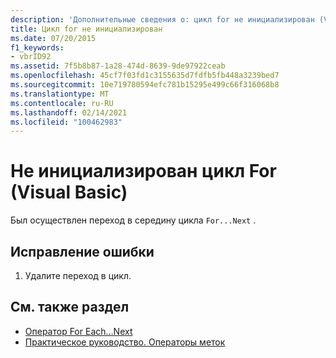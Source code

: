 ```yaml
---
description: 'Дополнительные сведения о: цикл for не инициализирован (Visual Basic)'
title: Цикл for не инициализирован
ms.date: 07/20/2015
f1_keywords:
- vbrID92
ms.assetid: 7f5b8b87-1a28-474d-8639-9de97922ceab
ms.openlocfilehash: 45cf7f03fd1c3155635d7fdfb5fb448a3239bed7
ms.sourcegitcommit: 10e719780594efc781b15295e499c66f316068b8
ms.translationtype: MT
ms.contentlocale: ru-RU
ms.lasthandoff: 02/14/2021
ms.locfileid: "100462983"
---
```

# <a name="for-loop-not-initialized-visual-basic"></a>Не инициализирован цикл For (Visual Basic)

Был осуществлен переход в середину цикла `For...Next` .  
  
## <a name="to-correct-this-error"></a>Исправление ошибки  
  
1. Удалите переход в цикл.  
  
## <a name="see-also"></a>См. также раздел

- [Оператор For Each…Next](../language-reference/statements/for-each-next-statement.md)
- [Практическое руководство. Операторы меток](../programming-guide/program-structure/how-to-label-statements.md)
